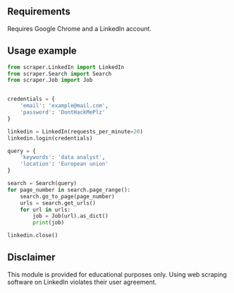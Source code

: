 ## Requirements
Requires Google Chrome and a LinkedIn account.

## Usage example
```python
from scraper.LinkedIn import LinkedIn
from scraper.Search import Search
from scraper.Job import Job


credentials = {
    'email': 'example@mail.com',
    'password': 'DontHackMePlz'
}

linkedin = LinkedIn(requests_per_minute=20)
linkedin.login(credentials)

query = {
    'keywords': 'data analyst',
    'location': 'European union'
}

search = Search(query)
for page_number in search.page_range():
    search.go_to_page(page_number)
    urls = search.get_urls()
    for url in urls:
        job = Job(url).as_dict()
        print(job)

linkedin.close()
```

## Disclaimer
This module is provided for educational purposes only.
Using web scraping software on LinkedIn violates their user agreement.
